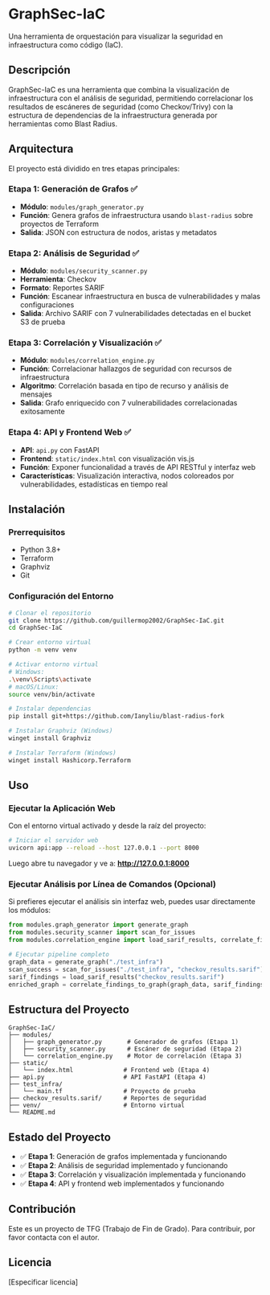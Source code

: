 # GraphSec-IaC

Una herramienta de orquestación para visualizar la seguridad en infraestructura como código (IaC).

## Descripción

GraphSec-IaC es una herramienta que combina la visualización de infraestructura con el análisis de seguridad, permitiendo correlacionar los resultados de escáneres de seguridad (como Checkov/Trivy) con la estructura de dependencias de la infraestructura generada por herramientas como Blast Radius.

## Arquitectura

El proyecto está dividido en tres etapas principales:

### Etapa 1: Generación de Grafos ✅
- **Módulo**: `modules/graph_generator.py`
- **Función**: Genera grafos de infraestructura usando `blast-radius` sobre proyectos de Terraform
- **Salida**: JSON con estructura de nodos, aristas y metadatos

### Etapa 2: Análisis de Seguridad ✅
- **Módulo**: `modules/security_scanner.py`
- **Herramienta**: Checkov
- **Formato**: Reportes SARIF
- **Función**: Escanear infraestructura en busca de vulnerabilidades y malas configuraciones
- **Salida**: Archivo SARIF con 7 vulnerabilidades detectadas en el bucket S3 de prueba

### Etapa 3: Correlación y Visualización ✅
- **Módulo**: `modules/correlation_engine.py`
- **Función**: Correlacionar hallazgos de seguridad con recursos de infraestructura
- **Algoritmo**: Correlación basada en tipo de recurso y análisis de mensajes
- **Salida**: Grafo enriquecido con 7 vulnerabilidades correlacionadas exitosamente

### Etapa 4: API y Frontend Web ✅
- **API**: `api.py` con FastAPI
- **Frontend**: `static/index.html` con visualización vis.js
- **Función**: Exponer funcionalidad a través de API RESTful y interfaz web
- **Características**: Visualización interactiva, nodos coloreados por vulnerabilidades, estadísticas en tiempo real

## Instalación

### Prerrequisitos

- Python 3.8+
- Terraform
- Graphviz
- Git

### Configuración del Entorno

```bash
# Clonar el repositorio
git clone https://github.com/guillermop2002/GraphSec-IaC.git
cd GraphSec-IaC

# Crear entorno virtual
python -m venv venv

# Activar entorno virtual
# Windows:
.\venv\Scripts\activate
# macOS/Linux:
source venv/bin/activate

# Instalar dependencias
pip install git+https://github.com/Ianyliu/blast-radius-fork

# Instalar Graphviz (Windows)
winget install Graphviz

# Instalar Terraform (Windows)
winget install Hashicorp.Terraform
```

## Uso

### Ejecutar la Aplicación Web

Con el entorno virtual activado y desde la raíz del proyecto:

```bash
# Iniciar el servidor web
uvicorn api:app --reload --host 127.0.0.1 --port 8000
```

Luego abre tu navegador y ve a: **http://127.0.0.1:8000**

### Ejecutar Análisis por Línea de Comandos (Opcional)

Si prefieres ejecutar el análisis sin interfaz web, puedes usar directamente los módulos:

```python
from modules.graph_generator import generate_graph
from modules.security_scanner import scan_for_issues
from modules.correlation_engine import load_sarif_results, correlate_findings_to_graph

# Ejecutar pipeline completo
graph_data = generate_graph("./test_infra")
scan_success = scan_for_issues("./test_infra", "checkov_results.sarif")
sarif_findings = load_sarif_results("checkov_results.sarif")
enriched_graph = correlate_findings_to_graph(graph_data, sarif_findings)
```

## Estructura del Proyecto

```
GraphSec-IaC/
├── modules/
│   ├── graph_generator.py       # Generador de grafos (Etapa 1)
│   ├── security_scanner.py      # Escáner de seguridad (Etapa 2)
│   └── correlation_engine.py    # Motor de correlación (Etapa 3)
├── static/
│   └── index.html              # Frontend web (Etapa 4)
├── api.py                      # API FastAPI (Etapa 4)
├── test_infra/
│   └── main.tf                 # Proyecto de prueba
├── checkov_results.sarif/      # Reportes de seguridad
├── venv/                       # Entorno virtual
└── README.md
```

## Estado del Proyecto

- ✅ **Etapa 1**: Generación de grafos implementada y funcionando
- ✅ **Etapa 2**: Análisis de seguridad implementado y funcionando
- ✅ **Etapa 3**: Correlación y visualización implementada y funcionando
- ✅ **Etapa 4**: API y frontend web implementados y funcionando

## Contribución

Este es un proyecto de TFG (Trabajo de Fin de Grado). Para contribuir, por favor contacta con el autor.

## Licencia

[Especificar licencia]

